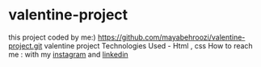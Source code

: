 # valentine-project
this project coded by me:)
https://github.com/mayabehroozi/valentine-project.git
valentine project
 Technologies Used - Html , css 
 How to reach me : with my [instagram](https://www.instagram.com/mayacodingjourneyy) and 
[linkedin](https://www.linkedin.com/in/mayabehroozi) 
